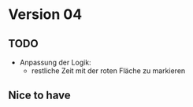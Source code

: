 # Version 04

## TODO
- Anpassung der Logik:
    - restliche Zeit mit der roten Fläche zu markieren

## Nice to have



